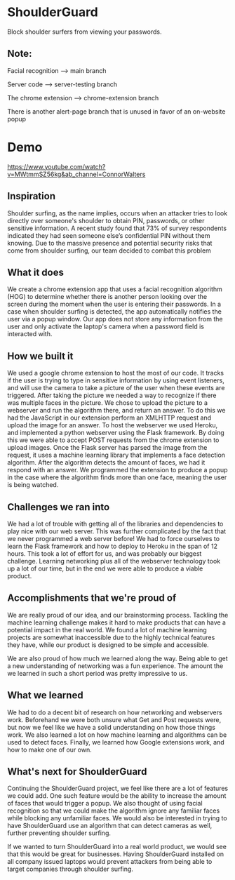 # ShoulderGuard
 Block shoulder surfers from viewing your passwords.
 
## Note: 
Facial recognition --> main branch

Server code --> server-testing branch

The chrome extension --> chrome-extension branch

There is another alert-page branch that is unused in favor of an on-website popup


# Demo
https://www.youtube.com/watch?v=MWtmmSZ56kg&ab_channel=ConnorWalters






## Inspiration
Shoulder surfing, as the name implies, occurs when an attacker tries to look directly over someone's shoulder to obtain PIN, passwords, or other sensitive information. A recent study found that 73% of survey respondents indicated they had seen someone else’s confidential PIN without them knowing. Due to the massive presence and potential security risks that come from shoulder surfing, our team decided to combat this problem

## What it does
We create a chrome extension app that uses a facial recognition algorithm (HOG) to determine whether there is another person looking over the screen during the moment when the user is entering their passwords. In a case when shoulder surfing is detected, the app automatically notifies the user via a popup window. Our app does not store any information from the user and only activate the laptop's camera when a password field is interacted with.

## How we built it
We used a google chrome extension to host the most of our code. It tracks if the user is trying to type in sensitive information by using event listeners, and will use the camera to take a picture of the user when these events are triggered. After taking the picture we needed a way to recognize if there was multiple faces in the picture. We chose to upload the picture to a webserver and run the algorithm there, and return an answer. To do this we had the JavaScript in our extension perform an XMLHTTP request and upload the image for an answer. To host the webserver we used Heroku, and implemented a python webserver using the Flask framework. By doing this we were able to accept POST requests from the chrome extension to upload images. Once the Flask server has parsed the image from the request, it uses a machine learning library that implements a face detection algorithm. After the algorithm detects the amount of faces, we had it respond with an answer.  We programmed the extension to produce a popup in the case where the algorithm finds more than one face, meaning the user is being watched.

## Challenges we ran into
We had a lot of trouble with getting all of the libraries and dependencies to play nice with our web server. This was further complicated by the fact that we never programmed a web server before! We had to force ourselves to learn the Flask framework and how to deploy to Heroku in the span of 12 hours. This took a lot of effort for us, and was probably our biggest challenge. Learning networking plus all of the webserver technology took up a lot of our time, but in the end we were able to produce a viable product.

## Accomplishments that we're proud of
We are really proud of our idea, and our brainstorming process. Tackling the machine learning challenge makes it hard to make products that can have a potential impact in the real world. We found a lot of machine learning projects are somewhat inaccessible due to the highly technical features they have, while our product is designed to be simple and accessible.

We are also proud of how much we learned along the way. Being able to get a new understanding of networking was a fun experience. The amount the we learned in such a short period was pretty impressive to us.

## What we learned
We had to do a decent bit of research on how networking and webservers work. Beforehand we were both unsure what Get and Post requests were, but now we feel like we have a solid understanding on how those things work. We also learned a lot on how machine learning and algorithms can be used to detect faces. Finally, we learned how Google extensions work, and how to make one of our own.

## What's next for ShoulderGuard
Continuing the ShoulderGuard project, we feel like there are a lot of features we could add. One such feature would be the ability to increase the amount of faces that would trigger a popup. We also thought of using facial recognition so that we could make the algorithm ignore any familiar faces while blocking any unfamiliar faces. We would also be interested in trying to have ShoulderGuard use an algorithm that can detect cameras as well, further preventing shoulder surfing.

If we wanted to turn ShoulderGuard into a real world product, we would see that this would be great for businesses. Having ShoulderGuard installed on all company issued laptops would prevent attackers from being able to target companies through shoulder surfing. 
